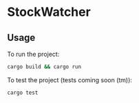 # StockWatcher

## Usage

To run the project:
```sh
cargo build && cargo run
```

To test the project (tests coming soon (tm)):
```sh
cargo test
```
